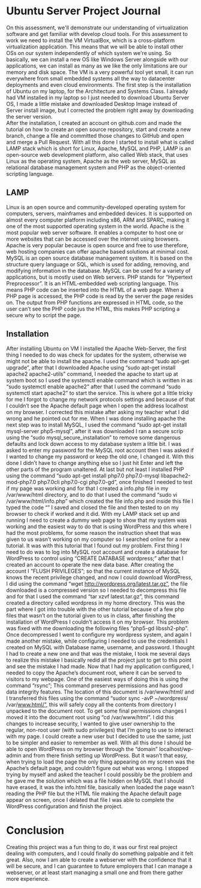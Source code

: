 # Ubuntu Server Project Journal

On this assessment, we'll demonstrate our understanding of virtualization software and get familiar with develop cloud tools.
For this assessment to work we need to install the VM VirtualBox, which is a cross-platform virtualization application. This means that we will be able to install other OSs on our system independently of which system we're using. So basically, we can install a new OS like Windows Server alongside with our applications, we can install as many as we like the only limitations are our memory and disk space. The VM is a very powerful tool yet small, it can run everywhere from small embedded systems all the way to datacenter deployments and even cloud environments.
The first step is the installation of Ubuntu on my laptop, for the Architecture and Systems Class. I already had VM installed in my laptop so I just needed to download Ubuntu Server OS, I made a little mistake and downloaded Desktop Image instead of Server install image, but I corrected the problem right away by downloading the server version.  
After the installation, I created an account on github.com and made the tutorial on how to create an open source repository, start and create a new branch, change a file and committed those changes to GitHub and open and merge a Pull Request.
With all this done I started to install what is called LAMP stack which is short for Linux, Apache, MySQL and PHP, LAMP is an open-source web development platform, also called Web stack, that uses Linux as the operating system, Apache as the web server, MySQL as relational database management system and PHP as the object-oriented scripting language.

## LAMP

Linux is an open source and community-developed operating system for computers, servers, mainframes and embedded devices. It is supported on almost every computer platform including x86, ARM and SPARC, making it one of the most supported operating system in the world. 
Apache is the most popular web server software. It enables a computer to host one or more websites that can be accessed over the internet using browsers. Apache is very popular because is open source and free to use therefore, web hosting companies can offer apache based solutions at minimal cost.
MySQL is an open source database management system. It is based on the structure query language or SQL, which is used for adding, removing, and modifying information in the database. MySQL can be used for a variety of applications, but is mostly used on Web servers. 
PHP stands for “Hypertext Preprocessor”. It is an HTML-embedded web scripting language. This means PHP code can be inserted into the HTML of a web page. When a PHP page is accessed, the PHP code is read by the server the page resides on. The output from PHP functions are expressed in HTML code, so the user can’t see the PHP code jus the HTML, this makes PHP scripting a secure why to script the page.


## Installation 

After installing Ubuntu on VM I installed the Apache Web-Server, the first thing I needed to do was check for updates for the system, otherwise we might not be able to install the apache. I used the command “sudo apt-get upgrade”, after that I downloaded Apache using “sudo apt-get install apache2 apache2-utils” command, I needed the apache to start up at system boot so I used the systemctl enable command which is written in as “sudo systemctl enable apache2” after that I used the command “sudo systemctl start apache2” to start the service. This is where got a little tricky for me I forgot to change my network protocols settings and because of that I couldn’t see the Apache default page when I open the address localhost on my browser. I corrected this mistake after asking my teacher what I did wrong and he pointed out for me. 
When I was done installing apache the next step was to install MySQL, I used the command “sudo apt-get install mysql-server php5-mysql”, after it was downloaded I ran a secure scrip using the “sudo mysql_secure_installation” to remove some dangerous defaults and lock down access to my database system a little bit. I was asked to enter my password for the MySQL root account then I was asked if I wanted to change my password or keep the old one, I changed it. With this done I didn’t have to change anything else so I just hit Enter and left the other parts of the program unaltered.
At last but not least I installed PHP using the command “sudo apt-get install php7.0 php7.0-mysql libapache2-mod-php7.0 php7.0cli php7.0-cgi php7.0-gd”, once finished I needed to test if my page was working and for that I created a info.php file in my /var/www/html directory, and to do that I used the command “sudo vi /var/www/html/info.php” which created the file info.php and inside this file I typed the code “<?php phpinfo(); ?>” I saved and closed the file and then tested to on my browser to check if worked and it did.
With my LAMP stack set up and running I need to create a dummy web page to show that my system was working and the easiest way to do that is using WordPress and this where I had the most problems, for some reason the instruction sheet that was given to us wasn’t working on my computer so I searched online for a new tutorial. It was with this tutorial that I found out my problem. 
First thing I need to do was to log into MySQL root account and create a database for WordPress to control using “CREATE DATABASE wordpress;” after that I created an account to operate the new data base. After creating the account I “FLUSH PRIVILEGES”; so that the current instance of MySQL knows the recent privilege changed, and now I could download WordPress, I did using the command “wget http://wordpress.org/latest.tar.gz”, the file downloaded is a compressed version so I needed to decompress this file and for that I used the command “tar xzvf latest.tar.gz”, this command created a directory called wordpress in my home directory.
This was the part where I got into trouble with the other tutorial because of a few php files that wasn’t on the tutorial given to us in class, after finishing the installation of WordPress I couldn’t access it on my browser. This problem was fixed with me downloading the following files “php5-gd libssh2-php”. 
Once decompressed I went to configure my wordpress system, and again I made another mistake, while configuring I needed to use the credentials I created on MySQL with Database name, username, and password. I thought I had to create a new one and that was the mistake, I took me several days to realize this mistake I basically redid all the project just to get to this point and see the mistake I had made.
Now that I had my application configured, I needed to copy the Apache’s document root, where it can be served to visitors to my webpage. One of the easiest ways of doing this is using the command “rsync”; This command preserves permissions and has good data integrity features. The location of this document is /var/www/html/ and I transferred this files using the command “sudor sync -avP ~/wordpress/ /var/www.html/”, this will safely copy all the contents from directory I unpacked to the document root. To get some final permissions changes I moved it into the document root using “cd /var/www/html”.
I did this changes to increase security, I wanted to give user ownership to the regular, non-root user (with sudo privileges) that I’m going to use to interact with my page. I could create a new user but I decided to use the same, just to be simpler and easier to remember as well.
With all this done I should be able to open WordPress on my browser through the “domain” localhost/wp-admin and from there finish setting up WordPress. But it wasn’t that easy, when trying to load the page the only thing appearing on my screen was the Apache’s default page, and couldn’t figure out what was wrong. I stopped trying by myself and asked the teacher I could possibly be the problem and he gave me the solution which was a file hidden on MySQL that I should have erased, it was the info.html file, basically when loaded the page wasn’t reading the PHP file but the HTML file making the Apache default page appear on screen, once I delated that file I was able to complete the WordPress configuration and finish the project.

# Conclusion 

Creating this project was a fun thing to do, it was our first real project dealing with computers, and I could finally do something palpable and it felt great. Also, now I am able to create a webserver with the confidence that it will be secure, and I can guarantee to future employers that I can manage a webserver, or at least start managing a small one and from there gather more experience. 
 

